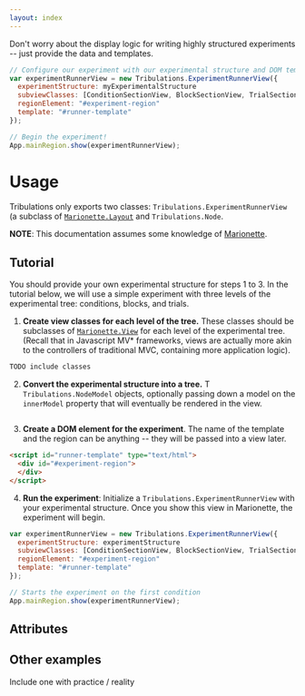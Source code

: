 ```yaml
---
layout: index
---
```


Don't worry about the display logic for writing highly structured experiments -- just provide the data and templates.

```javascript
// Configure our experiment with our experimental structure and DOM templates
var experimentRunnerView = new Tribulations.ExperimentRunnerView({
  experimentStructure: myExperimentalStructure
  subviewClasses: [ConditionSectionView, BlockSectionView, TrialSectionView]
  regionElement: "#experiment-region"
  template: "#runner-template"
});

// Begin the experiment!
App.mainRegion.show(experimentRunnerView);
```

# Usage
Tribulations only exports two classes: `Tribulations.ExperimentRunnerView` (a subclass of [`Marionette.Layout`](https://github.com/marionettejs/backbone.marionette/blob/master/docs/marionette.layout.md) and `Tribulations.Node`.

**NOTE**: This documentation assumes some knowledge of [Marionette](http://marionettejs.com/). 

## Tutorial
You should provide your own experimental structure for steps 1 to 3. In the tutorial below, we will use a simple experiment with three levels of the experimental tree: conditions, blocks, and trials.

1. **Create view classes for each level of the tree.** These classes should be subclasses of [`Marionette.View`](https://github.com/marionettejs/backbone.marionette/tree/master/docs) for each level of the experimental tree. (Recall that in Javascript MV\* frameworks, views are actually more akin to the controllers of traditional MVC, containing more application logic).
```javascript
TODO include classes
```


2. **Convert the experimental structure into a tree.** T `Tribulations.NodeModel` objects, optionally passing down a model on the `innerModel` property that will eventually be rendered in the view.
```javascript

```

3. **Create a DOM element for the experiment**. The name of the template and the region can be anything -- they will be passed into a view later.
```html
<script id="runner-template" type="text/html">
  <div id="#experiment-region">
  </div>
</script>
``` 
4. **Run the experiment**: Initialize a `Tribulations.ExperimentRunnerView` with your experimental structure. Once you show this view in Marionette, the experiment will begin.
```javascript
var experimentRunnerView = new Tribulations.ExperimentRunnerView({
  experimentStructure: experimentStructure
  subviewClasses: [ConditionSectionView, BlockSectionView, TrialSectionView]
  regionElement: "#experiment-region"
  template: "#runner-template"
});

// Starts the experiment on the first condition
App.mainRegion.show(experimentRunnerView);
```

## Attributes

## Other examples
Include one with practice / reality

